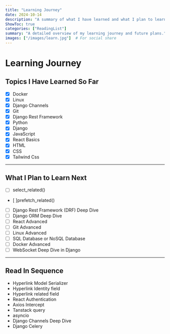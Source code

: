 ```yaml
---
title: "Learning Journey"
date: 2024-10-14
description: "A summary of what I have learned and what I plan to learn next."
ShowToc: true
categories: ["ReadingList"]
summary: "A detailed overview of my learning journey and future plans."
images: ["/images/learn.jpg"]  # For social share
---
```


# Learning Journey



## Topics I Have Learned So Far
- [x] Docker
- [x] Linux
- [x] Django Channels
- [x] Git
- [x] Django Rest Framework 
- [x] Python
- [x] Django
- [x] JavaScript
- [x] React Basics
- [x] HTML
- [x] CSS
- [x] Tailwind Css
---

## What I Plan to Learn Next
- [ ] select_related()
- [ ]prefetch_related()
- [ ] Django Rest Framework (DRF) Deep Dive
- [ ] Django ORM Deep Dive
- [ ] React Advanced
- [ ] Git Advanced
- [ ] Linux Advanced
- [ ] SQL Database or NoSQL Database
- [ ] Docker Advanced
- [ ] WebSocket Deep Dive in Django
---


## Read In Sequence
- Hyperlink Model Serializer
- Hyperlink Identity field
- Hyperlink related field
- React Authentication
- Axios Intercept
- Tanstack query
- asyncio
- Django Channels Deep Dive
- Django Celery 
